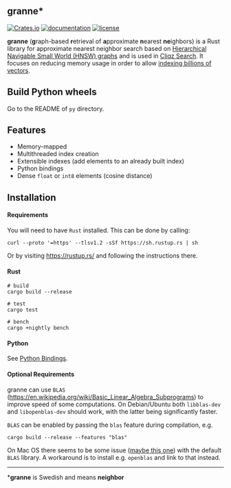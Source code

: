 granne\*
----

[![Crates.io](https://img.shields.io/crates/v/granne.svg)](https://crates.io/crates/granne)
[![documentation](https://docs.rs/granne/badge.svg)](https://docs.rs/granne)
[![license](http://img.shields.io/badge/license-MIT-blue.svg)](LICENSE)

**granne** (**g**raph-based **r**etrieval of **a**pproximate **n**earest **ne**ighbors) is a Rust library for approximate nearest neighbor search based on [Hierarchical Navigable Small World (HNSW) graphs](https://arxiv.org/abs/1603.09320) and is used in [Cliqz Search](https://beta.cliqz.com). It focuses on reducing memory usage in order to allow [indexing billions of vectors](https://0x65.dev/blog/2019-12-07/indexing-billions-of-text-vectors.html).

## Build Python wheels

Go to the README of `py` directory.

## Features
- Memory-mapped
- Multithreaded index creation
- Extensible indexes (add elements to an already built index)
- Python bindings
- Dense `float` or `int8` elements (cosine distance)

## Installation

#### Requirements

You will need to have `Rust` installed. This can be done by calling:
```
curl --proto '=https' --tlsv1.2 -sSf https://sh.rustup.rs | sh
```
Or by visiting https://rustup.rs/ and following the instructions there.

#### Rust

```
# build
cargo build --release

# test
cargo test

# bench
cargo +nightly bench
```

#### Python

See [Python Bindings](py).

#### Optional Requirements

granne can use `BLAS` (https://en.wikipedia.org/wiki/Basic_Linear_Algebra_Subprograms) to improve speed of some computations. On Debian/Ubuntu both `libblas-dev` and `libopenblas-dev` should work, with the latter being significantly faster.

`BLAS` can be enabled by passing the `blas` feature during compilation, e.g.
```
cargo build --release --features "blas"
```

On Mac OS there seems to be some issue ([maybe
this one](https://grokbase.com/t/r/r-sig-mac/106pkkknqd/problems-with-single-precision-routines-in-64-bit-veclib-blas))
with the default `BLAS` library. A workaround is to install e.g. `openblas` and link to that instead.

----
\***granne** is Swedish and means **neighbor**
